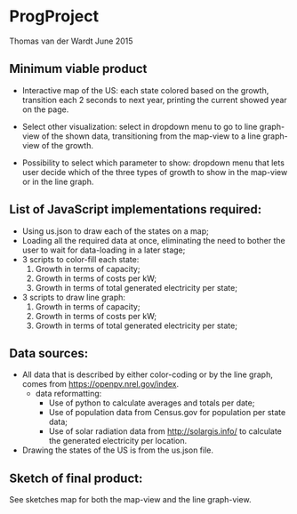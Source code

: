 # ProgProject

Thomas van der Wardt
June 2015

## Minimum viable product

- Interactive map of the US: each state colored based on the growth, transition each 2 seconds to next year, printing the current showed year on the page. 

- Select other visualization: select in dropdown menu to go to line graph-view of the shown data, transitioning from the map-view to a line graph-view of the growth.  

- Possibility to select which parameter to show: dropdown menu that lets user decide which of the three types of growth to show in the map-view or in the line graph. 

## List of JavaScript implementations required:

- Using us.json to draw each of the states on a map;
- Loading all the required data at once, eliminating the need to bother the user to wait for data-loading in a later stage; 
- 3 scripts to color-fill each state: 
	1) Growth in terms of capacity; 
	2) Growth in terms of costs per kW; 
	3) Growth in terms of total generated electricity per state; 
- 3 scripts to draw line graph: 
	1) Growth in terms of capacity; 
	2) Growth in terms of costs per kW; 
	3) Growth in terms of total generated electricity per state;

## Data sources: 

- All data that is described by either color-coding or by the line graph, comes from https://openpv.nrel.gov/index. 
	- data reformatting: 
		- Use of python to calculate averages and totals per date;
		- Use of population data from Census.gov for population per state data;
		- Use of solar radiation data from http://solargis.info/ to calculate the generated electricity per location. 
- Drawing the states of the US is from the us.json file.

## Sketch of final product:

See sketches map for both the map-view and the line graph-view. 



